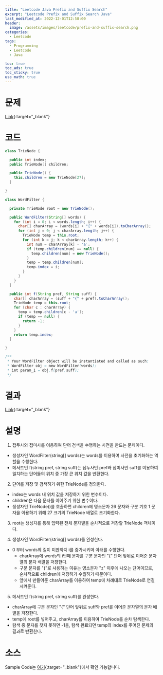 ```yaml
---
title: "Leetcode Java Prefix and Suffix Search"
excerpt: "Leetcode Prefix and Suffix Search Java"
last_modified_at: 2022-12-01T12:50:00
header:
  image: /assets/images/leetcode/prefix-and-suffix-search.png
categories:
  - Leetcode
tags:
  - Programming
  - Leetcode
  - Java

toc: true
toc_ads: true
toc_sticky: true
use_math: true
---
```

# 문제
[Link](https://leetcode.com/problems/prefix-and-suffix-search){:target="_blank"}

# 코드
```java
class TrieNode {

  public int index;
  public TrieNode[] children;

  public TrieNode() {
    this.children = new TrieNode[27];
  }

}

class WordFilter {

  private TrieNode root = new TrieNode();

  public WordFilter(String[] words) {
    for (int i = 0; i < words.length; i++) {
      char[] charArray = (words[i] + "{" + words[i]).toCharArray();
      for (int j = 0; j < charArray.length; j++) {
        TrieNode temp = this.root;
        for (int k = j; k < charArray.length; k++) {
          int num = charArray[k] - 'a';
          if (temp.children[num] == null) {
            temp.children[num] = new TrieNode();
          }
          temp = temp.children[num];
          temp.index = i;
        }
      }
    }
  }

  public int f(String pref, String suff) {
    char[] charArray = (suff + "{" + pref).toCharArray();
    TrieNode temp = this.root;
    for (char c : charArray) {
      temp = temp.children[c - 'a'];
      if (temp == null) {
        return -1;
      }
    }
    return temp.index;
  }

}

/**
 * Your WordFilter object will be instantiated and called as such:
 * WordFilter obj = new WordFilter(words);
 * int param_1 = obj.f(pref,suff);
 */
```

# 결과
[Link](https://leetcode.com/submissions/detail/853124162/){:target="_blank"}

# 설명
1. 접두사와 접미사를 이용하여 단어 검색을 수행하는 사전을 만드는 문제이다.
- 생성자인 WordFilter(string[] words)는 words를 이용하여 사전을 초기화하는 역할을 수행한다.
- 메서드인 f(string pref, string suff)는 접두사인 pref와 접미사인 suff를 이용하여 일치하는 단어들의 위치 중 가장 큰 위치 값을 반환한다.

2. 단어를 저장 및 검색하기 위한 TrieNode를 정의한다.
- index는 words 내 위치 값을 저장하기 위한 변수이다.
- children은 다음 문자를 이어주기 위한 변수이다.
- 생성자인 TrieNode()를 호출하면 children에 영소문자 26 문자와 구분 기호 1 문자을 이용하기 위해 27 크기의 TrieNode 배열로 초기화한다.

3. root는 생성자를 통해 입력된 전체 문자열을 순차적으로 저장할 TrieNode 객체이다.

4. 생성자인 WordFilter(string[] words)를 완성한다.
- 0 부터 words의 길이 미만까지 i를 증가시키며 아래를 수행한다.
  - charArray에 words의 i번째 문자를 구분 문자인 "{" 단어 앞뒤로 이어준 문자열의 문자 배열을 저장한다.
  - 구분 문자를 "{"로 사용하는 이유는 영소문자 "z" 이후에 나오는 단어이므로, 순차적으로 children에 저장하기 수월하기 때문이다.
  - 앞에서 만들어준 charArray를 이용하여 temp에 차례대로 TrieNode로 연결시켜준다.

5. 메서드인 f(string pref, string suff)를 완성한다.
- charArray에 구분 문자인 "{" 단어 앞뒤로 suff와 pref를 이어준 문자열의 문자 배열을 저장한다.
- temp에 root를 넣어주고, charArray를 이용하여 TrieNode를 순차 탐색한다.
- 탐색 중 문자를 찾지 못하면 -1을, 탐색 완료되면 temp의 index를 주어진 문제의 결과로 반환한다.

# 소스
Sample Code는 [여기](https://github.com/GracefulSoul/leetcode/blob/master/src/main/java/gracefulsoul/problems/PrefixAndSuffixSearch.java){:target="_blank"}에서 확인 가능합니다.